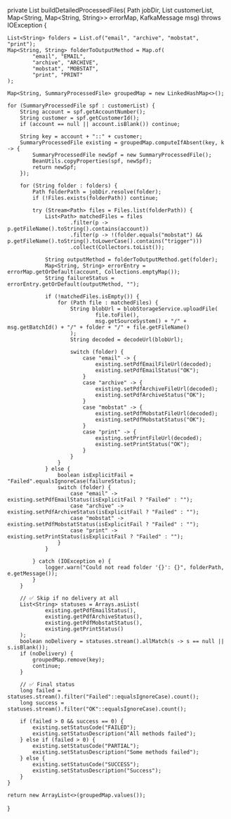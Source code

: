 private List<SummaryProcessedFile> buildDetailedProcessedFiles(
        Path jobDir,
        List<SummaryProcessedFile> customerList,
        Map<String, Map<String, String>> errorMap,
        KafkaMessage msg) throws IOException {

    List<String> folders = List.of("email", "archive", "mobstat", "print");
    Map<String, String> folderToOutputMethod = Map.of(
            "email", "EMAIL",
            "archive", "ARCHIVE",
            "mobstat", "MOBSTAT",
            "print", "PRINT"
    );

    Map<String, SummaryProcessedFile> groupedMap = new LinkedHashMap<>();

    for (SummaryProcessedFile spf : customerList) {
        String account = spf.getAccountNumber();
        String customer = spf.getCustomerId();
        if (account == null || account.isBlank()) continue;

        String key = account + "::" + customer;
        SummaryProcessedFile existing = groupedMap.computeIfAbsent(key, k -> {
            SummaryProcessedFile newSpf = new SummaryProcessedFile();
            BeanUtils.copyProperties(spf, newSpf);
            return newSpf;
        });

        for (String folder : folders) {
            Path folderPath = jobDir.resolve(folder);
            if (!Files.exists(folderPath)) continue;

            try (Stream<Path> files = Files.list(folderPath)) {
                List<Path> matchedFiles = files
                        .filter(p -> p.getFileName().toString().contains(account))
                        .filter(p -> !(folder.equals("mobstat") && p.getFileName().toString().toLowerCase().contains("trigger")))
                        .collect(Collectors.toList());

                String outputMethod = folderToOutputMethod.get(folder);
                Map<String, String> errorEntry = errorMap.getOrDefault(account, Collections.emptyMap());
                String failureStatus = errorEntry.getOrDefault(outputMethod, "");

                if (!matchedFiles.isEmpty()) {
                    for (Path file : matchedFiles) {
                        String blobUrl = blobStorageService.uploadFile(
                                file.toFile(),
                                msg.getSourceSystem() + "/" + msg.getBatchId() + "/" + folder + "/" + file.getFileName()
                        );
                        String decoded = decodeUrl(blobUrl);

                        switch (folder) {
                            case "email" -> {
                                existing.setPdfEmailFileUrl(decoded);
                                existing.setPdfEmailStatus("OK");
                            }
                            case "archive" -> {
                                existing.setPdfArchiveFileUrl(decoded);
                                existing.setPdfArchiveStatus("OK");
                            }
                            case "mobstat" -> {
                                existing.setPdfMobstatFileUrl(decoded);
                                existing.setPdfMobstatStatus("OK");
                            }
                            case "print" -> {
                                existing.setPrintFileUrl(decoded);
                                existing.setPrintStatus("OK");
                            }
                        }
                    }
                } else {
                    boolean isExplicitFail = "Failed".equalsIgnoreCase(failureStatus);
                    switch (folder) {
                        case "email" -> existing.setPdfEmailStatus(isExplicitFail ? "Failed" : "");
                        case "archive" -> existing.setPdfArchiveStatus(isExplicitFail ? "Failed" : "");
                        case "mobstat" -> existing.setPdfMobstatStatus(isExplicitFail ? "Failed" : "");
                        case "print" -> existing.setPrintStatus(isExplicitFail ? "Failed" : "");
                    }
                }

            } catch (IOException e) {
                logger.warn("Could not read folder '{}': {}", folderPath, e.getMessage());
            }
        }

        // ✅ Skip if no delivery at all
        List<String> statuses = Arrays.asList(
                existing.getPdfEmailStatus(),
                existing.getPdfArchiveStatus(),
                existing.getPdfMobstatStatus(),
                existing.getPrintStatus()
        );
        boolean noDelivery = statuses.stream().allMatch(s -> s == null || s.isBlank());
        if (noDelivery) {
            groupedMap.remove(key);
            continue;
        }

        // ✅ Final status
        long failed = statuses.stream().filter("Failed"::equalsIgnoreCase).count();
        long success = statuses.stream().filter("OK"::equalsIgnoreCase).count();

        if (failed > 0 && success == 0) {
            existing.setStatusCode("FAILED");
            existing.setStatusDescription("All methods failed");
        } else if (failed > 0) {
            existing.setStatusCode("PARTIAL");
            existing.setStatusDescription("Some methods failed");
        } else {
            existing.setStatusCode("SUCCESS");
            existing.setStatusDescription("Success");
        }
    }

    return new ArrayList<>(groupedMap.values());
}
